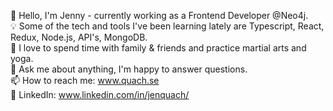 👋 Hello, I'm Jenny - currently working as a Frontend Developer @Neo4j.  
💡 Some of the tech and tools I've been learning lately are Typescript, React, Redux, Node.js, API's, MongoDB.      
🧡 I love to spend time with family & friends and practice martial arts and yoga.    
💬 Ask me about anything, I'm happy to answer questions.  
📫 How to reach me: www.quach.se   
🌸 LinkedIn: www.linkedin.com/in/jenquach/

